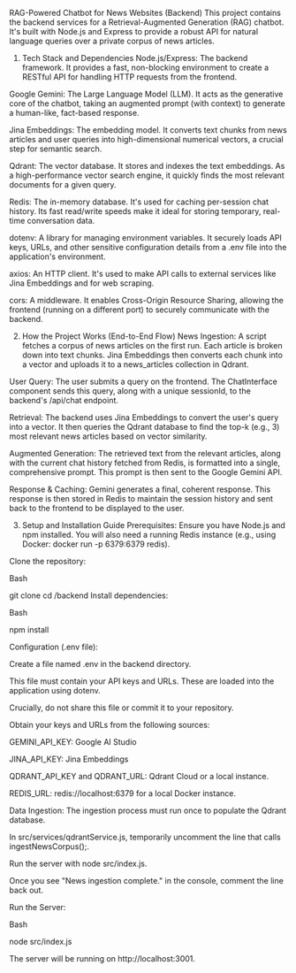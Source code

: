 RAG-Powered Chatbot for News Websites (Backend)
This project contains the backend services for a Retrieval-Augmented Generation (RAG) chatbot. It's built with Node.js and Express to provide a robust API for natural language queries over a private corpus of news articles.

1. Tech Stack and Dependencies
Node.js/Express: The backend framework. It provides a fast, non-blocking environment to create a RESTful API for handling HTTP requests from the frontend.

Google Gemini: The Large Language Model (LLM). It acts as the generative core of the chatbot, taking an augmented prompt (with context) to generate a human-like, fact-based response.

Jina Embeddings: The embedding model. It converts text chunks from news articles and user queries into high-dimensional numerical vectors, a crucial step for semantic search.

Qdrant: The vector database. It stores and indexes the text embeddings. As a high-performance vector search engine, it quickly finds the most relevant documents for a given query.

Redis: The in-memory database. It's used for caching per-session chat history. Its fast read/write speeds make it ideal for storing temporary, real-time conversation data.

dotenv: A library for managing environment variables. It securely loads API keys, URLs, and other sensitive configuration details from a .env file into the application's environment.

axios: An HTTP client. It's used to make API calls to external services like Jina Embeddings and for web scraping.

cors: A middleware. It enables Cross-Origin Resource Sharing, allowing the frontend (running on a different port) to securely communicate with the backend.

2. How the Project Works (End-to-End Flow)
News Ingestion: A script fetches a corpus of news articles on the first run. Each article is broken down into text chunks. Jina Embeddings then converts each chunk into a vector and uploads it to a news_articles collection in Qdrant.

User Query: The user submits a query on the frontend. The ChatInterface component sends this query, along with a unique sessionId, to the backend's /api/chat endpoint.

Retrieval: The backend uses Jina Embeddings to convert the user's query into a vector. It then queries the Qdrant database to find the top-k (e.g., 3) most relevant news articles based on vector similarity.

Augmented Generation: The retrieved text from the relevant articles, along with the current chat history fetched from Redis, is formatted into a single, comprehensive prompt. This prompt is then sent to the Google Gemini API.

Response & Caching: Gemini generates a final, coherent response. This response is then stored in Redis to maintain the session history and sent back to the frontend to be displayed to the user.

3. Setup and Installation Guide
Prerequisites: Ensure you have Node.js and npm installed. You will also need a running Redis instance (e.g., using Docker: docker run -p 6379:6379 redis).

Clone the repository:

Bash

git clone <your-backend-repo-url>
cd <project-folder>/backend
Install dependencies:

Bash

npm install


Configuration (.env file):

Create a file named .env in the backend directory.

This file must contain your API keys and URLs. These are loaded into the application using dotenv.

Crucially, do not share this file or commit it to your repository.

Obtain your keys and URLs from the following sources:

GEMINI_API_KEY: Google AI Studio

JINA_API_KEY: Jina Embeddings

QDRANT_API_KEY and QDRANT_URL: Qdrant Cloud or a local instance.

REDIS_URL: redis://localhost:6379 for a local Docker instance.

Data Ingestion: The ingestion process must run once to populate the Qdrant database.

In src/services/qdrantService.js, temporarily uncomment the line that calls ingestNewsCorpus();.

Run the server with node src/index.js.

Once you see "News ingestion complete." in the console, comment the line back out.

Run the Server:

Bash

node src/index.js


The server will be running on http://localhost:3001.
